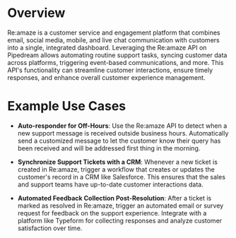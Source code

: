 # Overview

Re:amaze is a customer service and engagement platform that combines email, social media, mobile, and live chat communication with customers into a single, integrated dashboard. Leveraging the Re:amaze API on Pipedream allows automating routine support tasks, syncing customer data across platforms, triggering event-based communications, and more. This API's functionality can streamline customer interactions, ensure timely responses, and enhance overall customer experience management.

# Example Use Cases

- **Auto-responder for Off-Hours**: Use the Re:amaze API to detect when a new support message is received outside business hours. Automatically send a customized message to let the customer know their query has been received and will be addressed first thing in the morning.

- **Synchronize Support Tickets with a CRM**: Whenever a new ticket is created in Re:amaze, trigger a workflow that creates or updates the customer's record in a CRM like Salesforce. This ensures that the sales and support teams have up-to-date customer interactions data.

- **Automated Feedback Collection Post-Resolution**: After a ticket is marked as resolved in Re:amaze, trigger an automated email or survey request for feedback on the support experience. Integrate with a platform like Typeform for collecting responses and analyze customer satisfaction over time.
